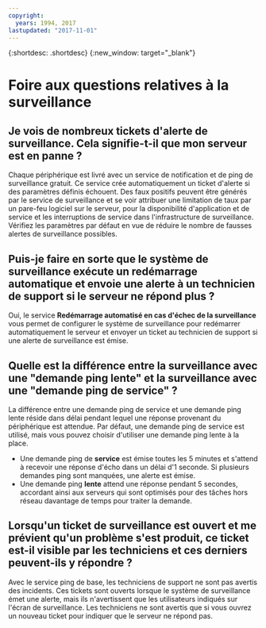 ```yaml
---
copyright:
  years: 1994, 2017
lastupdated: "2017-11-01"
---
```


{:shortdesc: .shortdesc}
{:new_window: target="_blank"}

<a name="top"></a>
# Foire aux questions relatives à la surveillance

<a name="48"></a>
## Je vois de nombreux tickets d'alerte de surveillance. Cela signifie-t-il que mon serveur est en panne ?

Chaque périphérique est livré avec un service de notification et de ping de surveillance gratuit. Ce service crée automatiquement un ticket d'alerte si des paramètres définis échouent. Des faux positifs peuvent être générés par le service de surveillance et se voir attribuer une limitation de taux par un pare-feu logiciel sur le serveur, pour la disponibilité d'application et de service et les interruptions de service dans l'infrastructure de surveillance. Vérifiez les paramètres par défaut en vue de réduire le nombre de fausses alertes de surveillance possibles. 

<a name="354"></a>
## Puis-je faire en sorte que le système de surveillance exécute un redémarrage automatique et envoie une alerte à un technicien de support si le serveur ne répond plus ?

Oui, le service **Redémarrage automatisé en cas d'échec de la surveillance** vous permet de configurer le système de surveillance pour redémarrer automatiquement le serveur et envoyer un ticket au technicien de support si une alerte de surveillance est émise.  

<a name="1699"></a>
## Quelle est la différence entre la surveillance avec une "demande ping lente" et la surveillance avec une "demande ping de service" ?

La différence entre une demande ping de service et une demande ping lente réside dans délai pendant lequel une réponse provenant du périphérique est attendue. Par défaut, une demande ping de service est utilisé, mais vous pouvez choisir d'utiliser une demande ping lente à la place. 

* Une demande ping de **service** est émise toutes les 5 minutes et s'attend à recevoir une réponse d'écho dans un délai d'1 seconde. Si plusieurs demandes ping sont manquées, une alerte est émise. 
* Une demande ping **lente** attend une réponse pendant 5 secondes, accordant ainsi aux serveurs qui sont optimisés pour des tâches hors réseau davantage de temps pour traiter la demande. 


<a name="1000"></a>
## Lorsqu'un ticket de surveillance est ouvert et me prévient qu'un problème s'est produit, ce ticket est-il visible par les techniciens et ces derniers peuvent-ils y répondre ?

Avec le service ping de base, les techniciens de support ne sont pas avertis des incidents. Ces tickets sont ouverts lorsque le système de surveillance émet une alerte, mais ils n'avertissent que les utilisateurs indiqués sur l'écran de surveillance. Les techniciens ne sont avertis que si vous ouvrez un nouveau ticket pour indiquer que le serveur ne répond pas. 

